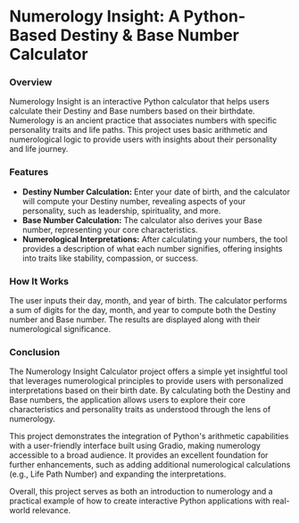 # Numerology Insight: A Python-Based Destiny & Base Number Calculator


### Overview


Numerology Insight is an interactive Python calculator that helps users calculate their Destiny and Base numbers based on their birthdate. 
Numerology is an ancient practice that associates numbers with specific personality traits and life paths. 
This project uses basic arithmetic and numerological logic to provide users with insights about their personality and life journey.


### Features


- **Destiny Number Calculation:** Enter your date of birth, and the calculator will compute your Destiny number, revealing aspects of your personality, such as leadership, spirituality, and more.
- **Base Number Calculation:** The calculator also derives your Base number, representing your core characteristics.
- **Numerological Interpretations:** After calculating your numbers, the tool provides a description of what each number signifies, offering insights into traits like stability, compassion, or success.


### How It Works


The user inputs their day, month, and year of birth.
The calculator performs a sum of digits for the day, month, and year to compute both the Destiny number and Base number.
The results are displayed along with their numerological significance.


### Conclusion


The Numerology Insight Calculator project offers a simple yet insightful tool that leverages numerological principles to provide users with personalized interpretations based on their birth date. 
By calculating both the Destiny and Base numbers, the application allows users to explore their core characteristics and personality traits as understood through the lens of numerology.


This project demonstrates the integration of Python's arithmetic capabilities with a user-friendly interface built using Gradio, making numerology accessible to a broad audience. 
It provides an excellent foundation for further enhancements, such as adding additional numerological calculations (e.g., Life Path Number) and expanding the interpretations.


Overall, this project serves as both an introduction to numerology and a practical example of how to create interactive Python applications with real-world relevance.
